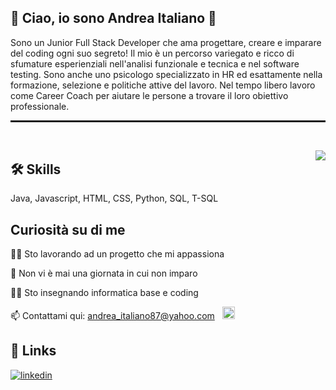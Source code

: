## 🚀 Ciao, io sono Andrea Italiano 👋
Sono un Junior Full Stack Developer che ama progettare, creare e imparare del coding ogni suo segreto!
Il mio è un percorso variegato e ricco di sfumature esperienziali nell'analisi funzionale e tecnica e nel software testing. Sono anche uno psicologo specializzato in HR ed esattamente nella formazione, selezione e politiche attive del lavoro.
Nel tempo libero lavoro come Career Coach per aiutare le persone a trovare il loro obiettivo professionale.



<hr style="height: 0.25em"/>
<br>
<p><img src="https://i.postimg.cc/XJCFTV93/avatar-removebg-preview.png" align="right" style="max-width: 100%; display: inline-block;">
</p>


## 🛠 Skills
Java, Javascript, HTML, CSS, Python, SQL, T-SQL


## Curiosità su di me
👩‍💻 Sto lavorando ad un progetto che mi appassiona

🧠 Non vi è mai una giornata in cui non imparo

👯‍♀️ Sto insegnando informatica base e coding

📫 Contattami qui: andrea_italiano87@yahoo.com &nbsp; <a href="mailto:andrea_italiano87@yahoo.com"><img src="img.png" width="20"/></a>



## 🔗 Links
[![linkedin](https://img.shields.io/badge/linkedin-0A66C2?style=for-the-badge&logo=linkedin&logoColor=white)](https://www.linkedin.com/in/andrea-italiano/)
